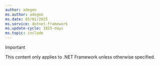 ```yaml
---
author: adegeo
ms.author: adegeo
ms.date: 05/01/2025
ms.service: dotnet-framework
ms.update-cycle: 1825-days
ms.topic: include
---
```


> [!IMPORTANT]
> This content only applies to .NET Framework unless otherwise specified.
